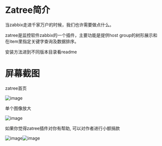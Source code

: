 Zatree简介
==================================

当zabbix走进千家万户的时候，我们也许需要做点什么。

zatree是监控软件zabbix的一个插件，主要功能是提供host group的树形展示和在item里指定关键字查询及数据排序。

安装方法进到不同版本目录看readme


屏幕截图
==================================

zatree首页

![image](https://raw.github.com/spide4k/zatree/master/zabbix-2.0.x/screenshots/1.jpg)

单个图像放大

![image](https://raw.github.com/spide4k/zatree/master/zabbix-2.0.x/screenshots/2.jpg)


如果你觉得zatree插件对你有帮助, 可以对作者进行小额捐款

![image](https://raw.github.com/spide4k/zatree/master/zabbix-2.0.x/screenshots/IMG_7649.JPG)![image](https://raw.github.com/spide4k/zatree/master/zabbix-2.0.x/screenshots/IMG_7650.JPG)

